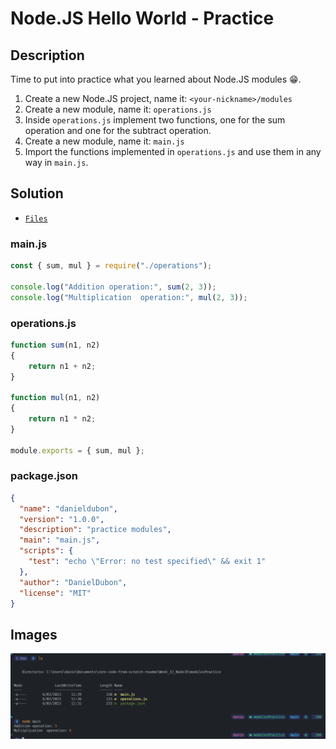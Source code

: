 # Node.JS Hello World - Practice

## Description
Time to put into practice what you learned about Node.JS modules 😁.

1. Create a new Node.JS project, name it: `<your-nickname>/modules`
2. Create a new module, name it: `operations.js`
3. Inside `operations.js` implement two functions, one for the sum operation
   and one for the subtract operation.
4. Create a new module, name it: `main.js`
5. Import the functions implemented in `operations.js` and use them in any
   way in `main.js`.



## Solution
- [`Files`](./modulesPractice)


### main.js

```JavaScript
const { sum, mul } = require("./operations");

console.log("Addition operation:", sum(2, 3));
console.log("Multiplication  operation:", mul(2, 3));
```

### operations.js

```JavaScript
function sum(n1, n2)
{
    return n1 + n2;
}

function mul(n1, n2) 
{
    return n1 * n2;
}

module.exports = { sum, mul };
```

### package.json

```json
{
  "name": "danieldubon",
  "version": "1.0.0",
  "description": "practice modules",
  "main": "main.js",
  "scripts": {
    "test": "echo \"Error: no test specified\" && exit 1"
  },
  "author": "DanielDubon",
  "license": "MIT"
}

```

## Images

<img src="./../Images/modules.png" alt="drawing"/><br>